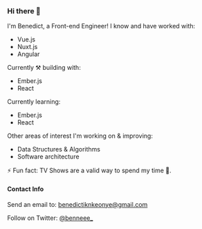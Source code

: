 ### Hi there 👋

I'm Benedict, a Front-end Engineer! 
I know and have worked with:
- Vue.js
- Nuxt.js
- Angular

Currently ⚒ building with:
- Ember.js
- React

Currently learning:
- Ember.js
- React


Other areas of interest I'm working on & improving:
- Data Structures & Algorithms
- Software architecture

⚡ Fun fact: TV Shows are a valid way to spend my time 🤌.


#### Contact Info

Send an email to: benedictiknkeonye@gmail.com

Follow on Twitter: [@benneee_](https://twitter.com/benneee_)
